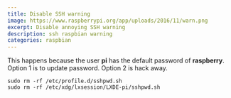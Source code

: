 ```yaml
---
title: Disable SSH warning
image: https://www.raspberrypi.org/app/uploads/2016/11/warn.png
excerpt: Disable annoying SSH warning
description: ssh raspbian warning
categories: raspbian
---
```


This happens because the user **pi** has the default password of **raspberry**. Option 1 is to update password. Option 2 is hack away.

```
sudo rm -rf /etc/profile.d/sshpwd.sh
sudo rm -rf /etc/xdg/lxsession/LXDE-pi/sshpwd.sh
```
